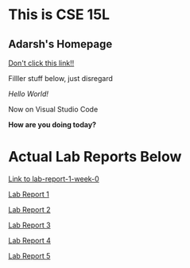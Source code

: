 # This is CSE 15L
## Adarsh's Homepage
[Don't click this link!!](https://www.google.com/)

Filller stuff below, just disregard

*Hello World!*

Now on Visual Studio Code

**How are you doing today?**

# Actual Lab Reports Below

[Link to lab-report-1-week-0](https://adarsh249.github.io/cse15l-lab-reports/lab-report-1-week-0.html)

[Lab Report 1](https://adarsh249.github.io/cse15l-lab-reports/Lab-Report-1.html)

[Lab Report 2](https://adarsh249.github.io/cse15l-lab-reports/Lab%20Report%202.html)

[Lab Report 3](https://adarsh249.github.io/cse15l-lab-reports/Lab%20Report%203.html)

[Lab Report 4](https://adarsh249.github.io/cse15l-lab-reports/Lab%20Report%204.html)

[Lab Report 5](https://adarsh249.github.io/cse15l-lab-reports/Lab%20Report%205.html)

